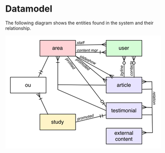 # Datamodel

The following diagram shows the entities found in the system and their relationship.

<img src="img/entities.png" width=490>
